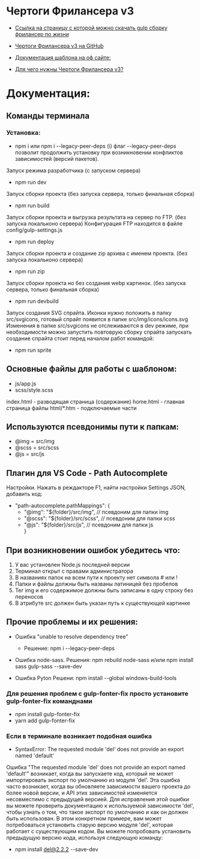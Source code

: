 # Чертоги Фрилансера v3

- [Ссылка на страницу с которой можно скачать gulp сборку фрилансер по жизни](https://zelenka.guru/threads/3214420/ "обновляется")
- [Чертоги Фрилансера v3 на GitHub](https://github.com/Maxim-Cherkasov/flsStartTemplate-v3/ "там же есть полезный файл readme")

- [Документация шаблона на оф сайте:](https://template.fls.guru/template-docs)
- [Для чего нужны Чертоги Фрилансера v3?](https://legosite.kz/ts/fls/ "Презентация шаблона и его возможностей")

# Документация: 


## Команды терминала

### Установка:
- npm i
или
npm i --legacy-peer-deps
(i) флаг --legacy-peer-deps позволит продолжить установку при возникновении 
конфликтов зависимостей (версий пакетов).

Запуск режима разработчика (c запуском сервера)
- npm run dev

Запуск сборки проекта (без запуска сервера, только финальная сборка)
- npm run build

Запуск сборки проекта и выгрузка результата на сервер по FTP. (без запуска локальконо сервера)
Конфигурация FTP находится в файле config/gulp-settings.js
- npm run deploy

Запуск сборки проекта и создание zip архива с именем проекта. (без запуска локальконо сервера)
- npm run zip

Запуск сборки проекта но без создания webp картинок. (без запуска сервера, только финальная сборка)
- npm run devbuild

Запуск создания SVG спрайта. Иконки нужно положить в папку src/svgicons,
готовый спрайт появится в папке src/img/icons/icons.svg
Изменения в папке src/svgicons не отслеживаются в dev режиме, при необходимости можно запустить повтоврую сборку спрайта
запускать создание спрайта стоит перед началом работ командой:
- npm run sprite


## Основные файлы для работы с шаблоном:
* js/app.js
* scss/style.scss

index.html - разводящая страница (содержание)
home.html - главная страница
файлы html/*.htm - подключаемые части


## Используются псевдонимы пути к папкам:
* @img = src/img
* @scss = src/scss
* @js = src/js


## Плагин для VS Code - Path Autocomplete
Настройки. Нажать в реждакторе F1, найти настройки Settings JSON, добавить код:  
-  "path-autocomplete.pathMappings": {  
    - "@img": "${folder}/src/img", // псевдоним для папки img  
    - "@scss": "${folder}/src/scss", // псевдоним для папки scss  
    - "@js": "${folder}/src/js", //  псевдоним для папки js  
  }


## При возникновении ошибок убедитесь что:
1) У вас установлен Node.js последней версии
2) Терминал открыт с правами администратора
3) В названиях папок на всем пути к проекту нет символа # или !
4) Папки и файлы должны быть названы латиницей без пробелов
5) Тег img и его содержимое должны быть записаны в одну строку без переносов
6) В атрибуте src должен быть указан путь к существующей картинке


## Прочие проблемы и их решения:

- Ошибка "unable to resolve dependency tree"
  - Решение:
    npm i --legacy-peer-deps

- Ошибка node-sass.
Решения:
npm rebuild node-sass
и/или
npm install sass gulp-sass --save-dev

- Ошибка Pyton
Решени:
npm install --global windows-build-tools


### Для решения проблем с gulp-fonter-fix просто установите gulp-fonter-fix команднами
* npm install gulp-fonter-fix
* yarn add gulp-fonter-fix

### Если в терминале возникает подобная ошибка
* SyntaxError: The requested module 'del' does not provide an export named 'default'

Ошибка "The requested module 'del' does not provide an export named 'default'" возникает, когда вы запускаете код, который не может импортировать экспорт по умолчанию из модуля 'del'.
Эта ошибка часто возникает, когда вы обновляете зависимости вашего проекта до более новой версии, и API этих зависимостей изменяется несовместимо с предыдущей версией.
Для исправления этой ошибки вы можете проверить документацию к используемой зависимости 'del', чтобы узнать о том, что такое экспорт по умолчанию и как он должен быть использован.
В этом конкретном примере, вам может потребоваться установить старую версию модуля 'del', которая работает с существующим кодом. Вы можете попробовать установить предыдущую версию кода, используя следующую команду:

* npm install del@2.2.2 --save-dev
